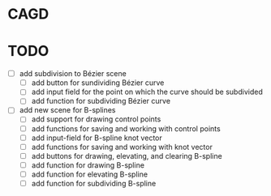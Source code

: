 # CAGD

# TODO

- [ ] add subdivision to Bézier scene
  - [ ] add button for sundividing Bézier curve
  - [ ] add input field for the point on which the curve should be subdivided
  - [ ] add function for subdividing Bézier curve

- [ ] add new scene for B-splines
  - [ ] add support for drawing control points
  - [ ] add functions for saving and working with control points
  - [ ] add input-field for B-spline knot vector
  - [ ] add functions for saving and working with knot vector
  - [ ] add buttons for drawing, elevating, and clearing B-spline
  - [ ] add function for drawing B-spline
  - [ ] add function for elevating B-spline
  - [ ] add function for subdividing B-spline
